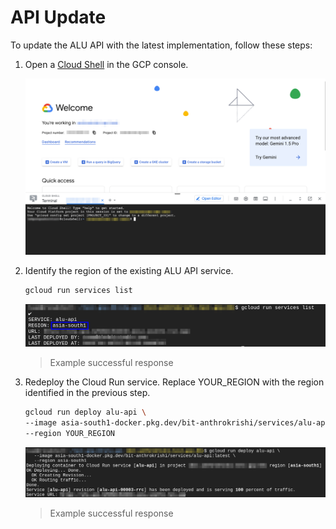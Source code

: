 # API Update

To update the ALU API with the latest implementation, follow these steps:

1. Open a [Cloud Shell](https://cloud.google.com/shell/docs/launching-cloud-shell)
   in the GCP console.

   ![Screenshot of Cloud Shell](./screenshots/001.png)

1. Identify the region of the existing ALU API service.

   ```bash
   gcloud run services list
   ```

   ![Screenshot of listing Cloud Run services](./screenshots/api-update-001.png)

   > Example successful response

1. Redeploy the Cloud Run service. Replace YOUR_REGION with the region identified
   in the previous step.

   ```bash
   gcloud run deploy alu-api \
   --image asia-south1-docker.pkg.dev/bit-anthrokrishi/services/alu-api:latest \
   --region YOUR_REGION
   ```

   ![Screenshot of listing Cloud Run services](./screenshots/api-update-002.png)

   > Example successful response
